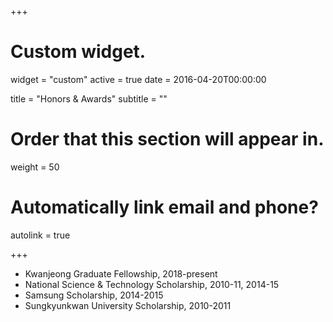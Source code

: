 +++
# Custom widget.
widget = "custom"
active = true
date = 2016-04-20T00:00:00

title = "Honors & Awards"
subtitle = ""

# Order that this section will appear in.
weight = 50

# Automatically link email and phone?
autolink = true

+++

* Kwanjeong Graduate Fellowship, 2018-present
* National Science & Technology Scholarship, 2010-11, 2014-15
* Samsung Scholarship, 2014-2015
* Sungkyunkwan University Scholarship, 2010-2011
